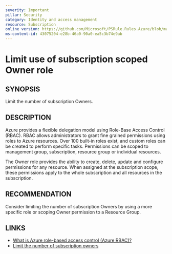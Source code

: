```yaml
---
severity: Important
pillar: Security
category: Identity and access management
resource: Subscription
online version: https://github.com/Microsoft/PSRule.Rules.Azure/blob/main/docs/rules/en/Azure.RBAC.LimitOwner.md
ms-content-id: 43075204-e28b-46a0-90a0-ea5c3b74e9ab
---
```


# Limit use of subscription scoped Owner role

## SYNOPSIS

Limit the number of subscription Owners.

## DESCRIPTION

Azure provides a flexible delegation model using Role-Base Access Control (RBAC).
RBAC allows administrators to grant fine grained permissions using roles to Azure resources.
Over 100 built-in roles exist, and custom roles can be created to perform specific tasks.
Permissions can be scoped to management group, subscription, resource group or individual resources.

The Owner role provides the ability to create, delete, update and configure permissions for any resource.
When assigned at the subscription scope, these permissions apply to the whole subscription and all resources in the subscription.

## RECOMMENDATION

Consider limiting the number of subscription Owners by using a more specific role or scoping Owner permission to a Resource Group.

## LINKS

- [What is Azure role-based access control (Azure RBAC)?](https://docs.microsoft.com/azure/role-based-access-control/overview)
- [Limit the number of subscription owners](https://docs.microsoft.com/azure/role-based-access-control/best-practices#limit-the-number-of-subscription-owners)
